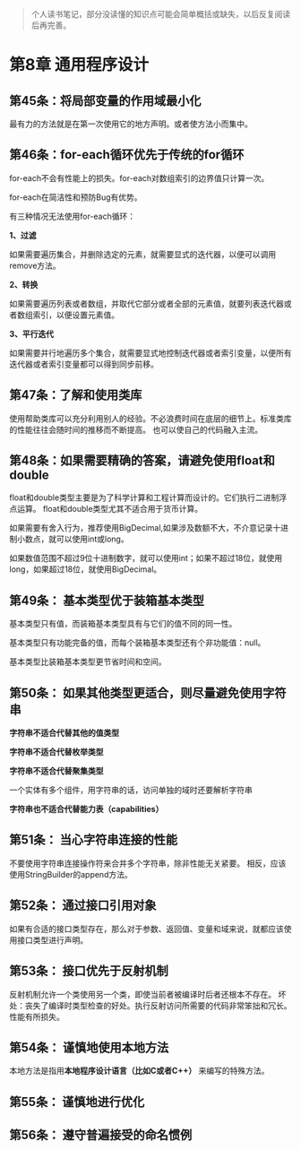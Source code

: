 >个人读书笔记，部分没读懂的知识点可能会简单概括或缺失，以后反复阅读后再完善。


# 第8章 通用程序设计

## 第45条：将局部变量的作用域最小化

最有力的方法就是在第一次使用它的地方声明。或者使方法小而集中。

## 第46条：for-each循环优先于传统的for循环

for-each不会有性能上的损失。for-each对数组索引的边界值只计算一次。

for-each在简洁性和预防Bug有优势。

有三种情况无法使用for-each循环：

**1、过滤**

如果需要遍历集合，并删除选定的元素，就需要显式的迭代器，以便可以调用remove方法。

**2、转换**

如果需要遍历列表或者数组，并取代它部分或者全部的元素值，就要列表迭代器或者数组索引，以便设置元素值。

**3、平行迭代**

如果需要并行地遍历多个集合，就需要显式地控制迭代器或者索引变量，以便所有迭代器或者索引变量都可以得到同步前移。

## 第47条：了解和使用类库

使用帮助类库可以充分利用别人的经验。不必浪费时间在底层的细节上。标准类库的性能往往会随时间的推移而不断提高。
也可以使自己的代码融入主流。

## 第48条：如果需要精确的答案，请避免使用float和double

float和double类型主要是为了科学计算和工程计算而设计的。它们执行二进制浮点运算。
float和double类型尤其不适合用于货币计算。

如果需要有舍入行为，推荐使用BigDecimal,如果涉及数额不大，不介意记录十进制小数点，就可以使用int或long。

如果数值范围不超过9位十进制数字，就可以使用int；如果不超过18位，就使用long，如果超过18位，就使用BigDecimal。

## 第49条： 基本类型优于装箱基本类型

基本类型只有值，而装箱基本类型具有与它们的值不同的同一性。

基本类型只有功能完备的值，而每个装箱基本类型还有个非功能值：null。

基本类型比装箱基本类型更节省时间和空间。

## 第50条： 如果其他类型更适合，则尽量避免使用字符串

**字符串不适合代替其他的值类型**

**字符串不适合代替枚举类型**

**字符串不适合代替聚集类型**

一个实体有多个组件，用字符串的话，访问单独的域时还要解析字符串

**字符串也不适合代替能力表（capabilities）**

## 第51条： 当心字符串连接的性能

不要使用字符串连接操作符来合并多个字符串，除非性能无关紧要。
相反，应该使用StringBuilder的append方法。

## 第52条： 通过接口引用对象

如果有合适的接口类型存在，那么对于参数、返回值、变量和域来说，就都应该使用接口类型进行声明。

## 第53条： 接口优先于反射机制

反射机制允许一个类使用另一个类，即使当前者被编译时后者还根本不存在。
坏处：丧失了编译时类型检查的好处。执行反射访问所需要的代码非常笨拙和冗长。
性能有所损失。

## 第54条： 谨慎地使用本地方法

本地方法是指用**本地程序设计语言（比如C或者C++）** 来编写的特殊方法。

## 第55条： 谨慎地进行优化

## 第56条： 遵守普遍接受的命名惯例



